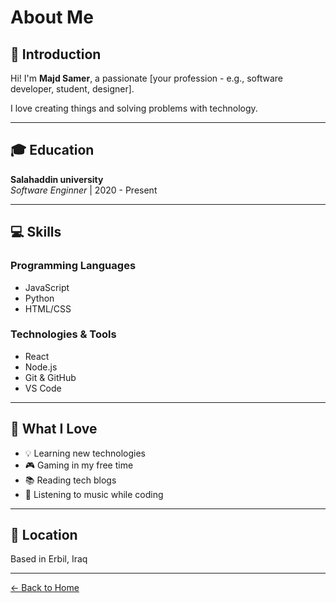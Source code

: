 # About Me

## 👋 Introduction

Hi! I'm **Majd Samer**, a passionate [your profession - e.g., software developer, student, designer]. 

I love creating things and solving problems with technology.

---

## 🎓 Education

**Salahaddin university**  
*Software Enginner* | 2020 - Present

---

## 💻 Skills

### Programming Languages
- JavaScript
- Python
- HTML/CSS


### Technologies & Tools
- React
- Node.js
- Git & GitHub
- VS Code

---

## 🌟 What I Love

- 💡 Learning new technologies
- 🎮 Gaming in my free time
- 📚 Reading tech blogs
- 🎵 Listening to music while coding

---

## 📍 Location

Based in Erbil, Iraq

---

[← Back to Home](/)